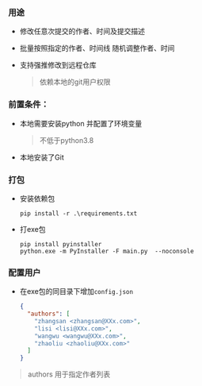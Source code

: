 ### 用途

- 修改任意次提交的作者、时间及提交描述

- 批量按照指定的作者、时间线 随机调整作者、时间

- 支持强推修改到远程仓库

  > 依赖本地的git用户权限
  
  

### 前置条件：

- 本地需要安装python 并配置了环境变量

  > 不低于python3.8

- 本地安装了Git

  

### 打包

- 安装依赖包

  ```shell
  pip install -r .\requirements.txt
  ```

- 打exe包

  ```shell
  pip install pyinstaller 
  python.exe -m PyInstaller -F main.py  --noconsole
  ```

### 配置用户

- 在exe包的同目录下增加`config.json`

  ```json
  {
    "authors": [
      "zhangsan <zhangsan@XXx.com>",
      "lisi <lisi@XXx.com>",
      "wangwu <wangwu@XXx.com>",
      "zhaoliu <zhaoliu@XXx.com>"
    ]
  }
  ```
  
> authors  用于指定作者列表